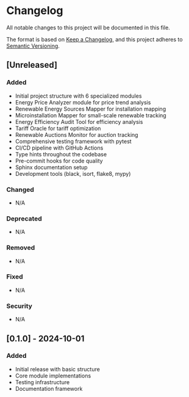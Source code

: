 # Changelog

All notable changes to this project will be documented in this file.

The format is based on [Keep a Changelog](https://keepachangelog.com/en/1.0.0/),
and this project adheres to [Semantic Versioning](https://semver.org/spec/v2.0.0.html).

## [Unreleased]

### Added
- Initial project structure with 6 specialized modules
- Energy Price Analyzer module for price trend analysis
- Renewable Energy Sources Mapper for installation mapping
- Microinstallation Mapper for small-scale renewable tracking
- Energy Efficiency Audit Tool for efficiency analysis
- Tariff Oracle for tariff optimization
- Renewable Auctions Monitor for auction tracking
- Comprehensive testing framework with pytest
- CI/CD pipeline with GitHub Actions
- Type hints throughout the codebase
- Pre-commit hooks for code quality
- Sphinx documentation setup
- Development tools (black, isort, flake8, mypy)

### Changed
- N/A

### Deprecated
- N/A

### Removed
- N/A

### Fixed
- N/A

### Security
- N/A

## [0.1.0] - 2024-10-01

### Added
- Initial release with basic structure
- Core module implementations
- Testing infrastructure
- Documentation framework
